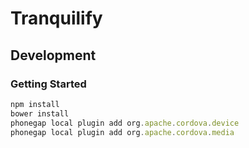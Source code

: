 # Tranquilify

## Development

### Getting Started

```javascript
npm install
bower install
phonegap local plugin add org.apache.cordova.device
phonegap local plugin add org.apache.cordova.media
```
